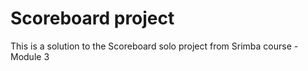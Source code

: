 # **Scoreboard project**

This is a solution to the Scoreboard solo project from Srimba course - Module 3 
